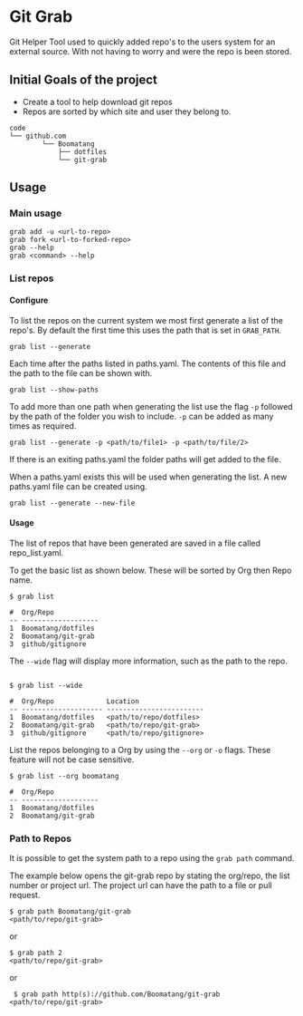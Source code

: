 Git Grab
========

Git Helper Tool used to quickly added repo's to the users system for an
external source. With not having to worry and were the repo is been
stored.

Initial Goals of the project
----------------------------

-   Create a tool to help download git repos
-   Repos are sorted by which site and user they belong to.
```
code
└── github.com
        └── Boomatang
            ├── dotfiles
            └── git-grab
```

Usage
-----

### Main usage
```
grab add -u <url-to-repo>
grab fork <url-to-forked-repo>
grab --help
grab <command> --help
```
### List repos

#### Configure
To list the repos on the current system we most first generate a
list of the repo's. By default the first time this uses the path that is
set in `GRAB_PATH`.

```
grab list --generate
```

Each time after the paths listed in paths.yaml. The contents of
this file and the path to the file can be shown with.
```
grab list --show-paths
```

To add more than one path when generating the list use the flag `-p`
followed by the path of the folder you wish to include. `-p` can be
added as many times as required.

```
grab list --generate -p <path/to/file1> -p <path/to/file/2>
```

If there is an exiting paths.yaml the folder paths will get added
to the file.


When a paths.yaml exists this will be used when generating the
list. A new paths.yaml file can be created using.
```
grab list --generate --new-file
```

#### Usage
The list of repos that have been generated are saved in a file called
repo_list.yaml.

To get the basic list as shown below. These will be sorted by Org then
Repo name.
```
$ grab list

#  Org/Repo
-- -------------------
1  Boomatang/dotfiles
2  Boomatang/git-grab
3  github/gitignore

```

The `--wide` flag will display more information, such as the path to the
repo.
```

$ grab list --wide

#  Org/Repo             Location
-- -------------------- ------------------------
1  Boomatang/dotfiles   <path/to/repo/dotfiles>
2  Boomatang/git-grab   <path/to/repo/git-grab>
3  github/gitignore     <path/to/repo/gitignore>
```

List the repos belonging to a Org by using the `--org` or `-o` flags.
These feature will not be case sensitive.
```
$ grab list --org boomatang

#  Org/Repo
-- -------------------
1  Boomatang/dotfiles
2  Boomatang/git-grab

```

### Path to Repos
It is possible to get the system path to a repo using the `grab path`
command.

The example below opens the git-grab repo by stating the org/repo, the
list number or project url. The project url can have the path to a file
or pull request.
```
$ grab path Boomatang/git-grab
<path/to/repo/git-grab>
```
or
```
$ grab path 2
<path/to/repo/git-grab>
```
or
```
 $ grab path http(s)://github.com/Boomatang/git-grab
<path/to/repo/git-grab>
```
